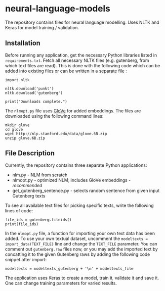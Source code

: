 # neural-language-models
The repository contains files for neural language modelling. Uses NLTK and Keras for model training / validation.

## Installation

Before running any application, get the necessary Python libraries listed in `requirements.txt`. Fetch all necessary NLTK files (e.g. gutenberg, from which text files are read). This is done with the following code which can be added into existing files or can be written in a separate file :

```
import nltk

nltk.download('punkt')
nltk.download('gutenberg')

print("Downloads complete.")
```

The `nlmopt.py` file uses [GloVe](https://nlp.stanford.edu/projects/glove/) for added embeddings. The files are downloaded using the following command lines:

```
mkdir glove
cd glove
wget http://nlp.stanford.edu/data/glove.6B.zip
unzip glove.6B.zip
```

## File Description

Currently, the repository contains three separate Python applications:
- nlm.py - NLM from scratch
- nlmopt.py - optimized NLM; includes GloVe embeddings - *recommended*
- get_gutenberg_sentence.py - selects random sentence from given input Gutenberg texts

To see all available text files for picking specific texts, write the following lines of code:

```
file_ids = gutenberg.fileids()
print(file_ids)
```

In the `nlmopt.py` file, a function for importing your own text data has been added. To use your own textual dataset, uncomment the `modeltexts = import_data(TEXT_FILE)` line and change the `TEXT_FILE` parameter. You can comment out `gutenberg.raw` files now, or you may add the imported text by concatting it to the given Gutenberg raws by adding the following code snippet after import:

```
modeltexts = modeltexts_gutenberg + '\n' + modeltexts_file
```

The application uses Keras to create a model, train it, validate it and save it. One can change training parameters for varied results.
